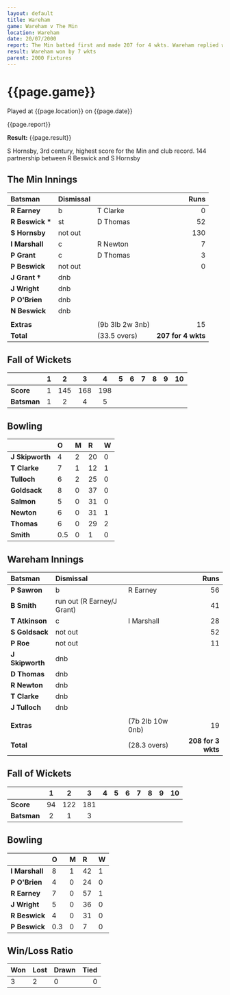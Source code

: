```yaml
---
layout: default
title: Wareham
game: Wareham v The Min
location: Wareham
date: 20/07/2000
report: The Min batted first and made 207 for 4 wkts. Wareham replied with 208 for 3 wkts
result: Wareham won by 7 wkts
parent: 2000 Fixtures
---
```


# {{page.game}}

Played at {{page.location}} on {{page.date}}

{{page.report}}

**Result:** {{page.result}}

S Hornsby, 3rd century, highest score for the Min and club record. 144 partnership between R Beswick and S Hornsby

## The Min Innings

| Batsman | Dismissal |  | Runs |
|:---|:---|---|---:|
| **R Earney** | b | T Clarke | 0 |
| **R Beswick &#42;** | st | D Thomas | 52 |
| **S Hornsby** | not out |  | 130 |
| **I Marshall** | c | R Newton | 7 |
| **P Grant** | c | D Thomas | 3 |
| **P Beswick** | not out |  | 0 |
| **J Grant &#8224;** | dnb |  |  |
| **J Wright** | dnb |  |  |
| **P O'Brien** | dnb |  |  |
| **N Beswick** | dnb |  |  |
|  |  |  |  |
| **Extras** | | (9b 3lb 2w 3nb) | 15 |
| **Total** | | (33.5 overs) | **207 for 4 wkts** |

## Fall of Wickets

| | 1 | 2 | 3 | 4 | 5 | 6 | 7 | 8 | 9 | 10 |
|---|:---:|:---:|:---:|:---:|:---:|:---:|:---:|:---:|:---:|:---:|
| **Score** | 1 | 145 | 168 | 198 |  |  |  |  |  |  |
| **Batsman** | 1 | 2 | 4 | 5 |  |  |  |  |  |  |

## Bowling

| | O | M | R | W |
|---|:---|:---|:---|:---|
| **J Skipworth** | 4 | 2 | 20 | 0 |
| **T Clarke** | 7 | 1 | 12 | 1 |
| **Tulloch** | 6 | 2 | 25 | 0 |
| **Goldsack** | 8 | 0 | 37 | 0 |
| **Salmon** | 5 | 0 | 31 | 0 |
| **Newton** | 6 | 0 | 31 | 1 |
| **Thomas** | 6 | 0 | 29 | 2 |
| **Smith** | 0.5 | 0 | 1 | 0 |

## Wareham Innings

| Batsman | Dismissal |  | Runs |
|:---|:---|---|---:|
| **P Sawron** | b | R Earney | 56 |
| **B Smith** | run out (R Earney/J Grant) |  | 41 |
| **T Atkinson** | c | I Marshall | 28 |
| **S Goldsack** | not out |  | 52 |
| **P Roe** | not out |  | 11 |
| **J Skipworth** | dnb |  |  |
| **D Thomas** | dnb |  |  |
| **R Newton** | dnb |  |  |
| **T Clarke** | dnb |  |  |
| **J Tulloch** | dnb |  |  |
|  |  |  |  |
| **Extras** | | (7b 2lb 10w 0nb) | 19 |
| **Total** | | (28.3 overs) | **208 for 3 wkts** |

## Fall of Wickets

| | 1 | 2 | 3 | 4 | 5 | 6 | 7 | 8 | 9 | 10 |
|---|:---:|:---:|:---:|:---:|:---:|:---:|:---:|:---:|:---:|:---:|
| **Score** | 94 | 122 | 181 |  |  |  |  |  |  |  |
| **Batsman** | 2 | 1 | 3 |  |  |  |  |  |  |  |

## Bowling

| | O | M | R | W |
|---|:---|:---|:---|:---|
| **I Marshall** | 8 | 1 | 42 | 1 |
| **P O'Brien** | 4 | 0 | 24 | 0 |
| **R Earney** | 7 | 0 | 57 | 1 |
| **J Wright** | 5 | 0 | 36 | 0 |
| **R Beswick** | 4 | 0 | 31 | 0 |
| **P Beswick** | 0.3 | 0 | 7 | 0 |

## Win/Loss Ratio

| Won | Lost | Drawn | Tied |
|:---|:---|:---|---:|
| 3 | 2 | 0 | 0 |